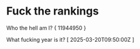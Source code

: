 # Fuck the rankings

Who the hell am I?
{ 11944950 }

What fucking year is it?
[ 2025-03-20T09:50:00Z ]
